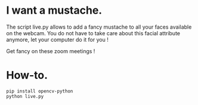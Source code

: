 # I want a mustache. 

The script live.py allows to add a fancy mustache to all your faces available on
the webcam. You do not have to take care about this facial attribute anymore,
let your computer do it for you ! 

Get fancy on these zoom meetings ! 

# How-to.

```
pip install opencv-python
python live.py
```
